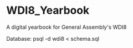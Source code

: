 # WDI8_Yearbook
A digital yearbook for General Assembly's WDI8



Database:
psql -d wdi8 < schema.sql
